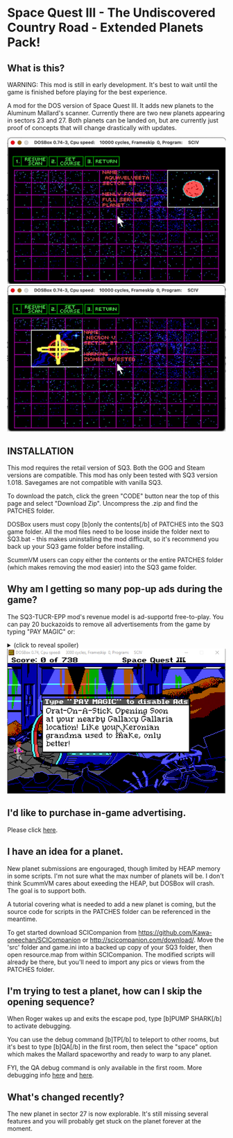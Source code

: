 # Space Quest III - The Undiscovered Country Road - Extended Planets Pack!

## What is this?

WARNING: This mod is still in early development. It's best to wait until the game is finished before playing for the best experience. 

A mod for the DOS version of Space Quest III. It adds new planets to the Aluminum Mallard's scanner. Currently there are two new planets appearing in sectors 23 and 27. Both planets can be landed on, but are currently just proof of concepts that will change drastically with updates.

<img src="pics/23.png"  width="600" alt="AquaVelveeta seen for the first time.">

<img src="pics/27.png"  width="600" alt="A planet whose name will likely change.">

## INSTALLATION

This mod requires the retail version of SQ3. Both the GOG and Steam versions are compatible. This mod has only been tested with SQ3 version 1.018. Savegames are not compatible with vanilla SQ3.

To download the patch, click the green "CODE" button near the top of this page and select "Download Zip". Uncompress the .zip and find the PATCHES folder.

DOSBox users must copy [b]only the contents[/b] of PATCHES into the SQ3 game folder. All the mod files need to be loose inside the folder next to SQ3.bat - this makes uninstalling the mod difficult, so it's recommend you back up your SQ3 game folder before installing.

ScummVM users can copy either the contents or the entire PATCHES folder (which makes removing the mod easier) into the SQ3 game folder.

## Why am I getting so many pop-up ads during the game?

The SQ3-TUCR-EPP mod's revenue model is ad-supportd free-to-play. You can pay 20 buckazoids to remove all advertisements from the game by typing "PAY MAGIC" or:
<details> 
  <summary>(click to reveal spoiler)</summary>
   Use the command "PAY NOTHING" to disable ads immediately without payment.
</details>

<img src="pics/ad.png"  width="600" alt="A pic showing an in-game advertisement.">

## I'd like to purchase in-game advertising.

Please click <a href="https://github.com/Doomlazer/SQ3-TUCR-EPP/issues/1">here</a>.

## I have an idea for a planet.

New planet submissions are engouraged, though limited by HEAP memory in some scripts. I'm not sure what the max number of planets will be. I don't think ScummVM cares about exeeding the HEAP, but DOSBox will crash. The goal is to support both. 

A tutorial covering what is needed to add a new planet is coming, but the source code for scripts in the PATCHES folder can be referenced in the meantime. 

To get started download SCICompanion from https://github.com/Kawa-oneechan/SCICompanion or http://scicompanion.com/download/. Move the 'src' folder and game.ini into a backed up copy of your SQ3 folder, then open resource.map from within SCICompanion. The modified scripts will already be there, but you'll need to import any pics or views from the PATCHES folder.

## I'm trying to test a planet, how can I skip the opening sequence?

When Roger wakes up and exits the escape pod, type [b]PUMP SHARK[/b] to activate debugging. 

You can use the debug command [b]TP[/b] to teleport to other rooms, but it's best to type [b]QA[/b] in the first room, then select the "space" option which makes the Mallard spaceworthy and ready to warp to any planet. 

FYI, the QA debug command is only available in the first room. More debugging info <a href="http://sciwiki.sierrahelp.com//index.php?title=SCI_Debug_Modes#Space_Quest_3">here</a> and <a href="https://github.com/Doomlazer/SCI-Debug-Resources">here</a>.

## What's changed recently?

The new planet in sector 27 is now explorable. It's still missing several features and you will probably get stuck on the planet forever at the moment.
